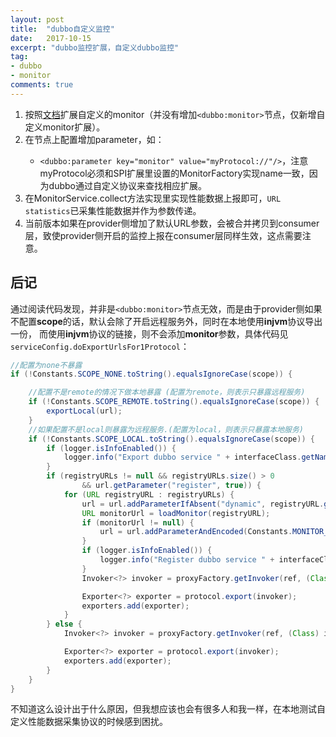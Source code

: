 ```yaml
---
layout: post
title:  "dubbo自定义监控"
date:   2017-10-15
excerpt: "dubbo监控扩展，自定义dubbo监控"
tag:
- dubbo
- monitor
comments: true
---
```


1. 按照[文档](https://dubbo.gitbooks.io/dubbo-dev-book/impls/monitor.html)扩展自定义的monitor（并没有增加```<dubbo:monitor>```节点，仅新增自定义monitor扩展）。
2. 在<provider>节点上配置增加parameter，如：
    * ```<dubbo:parameter key="monitor" value="myProtocol://"/>```，注意myProtocol必须和SPI扩展里设置的MonitorFactory实现name一致，因为dubbo通过自定义协议来查找相应扩展。
3. 在MonitorService.collect方法实现里实现性能数据上报即可，```URL statistics```已采集性能数据并作为参数传递。
4. 当前版本如果在provider侧增加了默认URL参数，会被合并拷贝到consumer层，致使provider侧开启的监控上报在consumer层同样生效，这点需要注意。

## 后记

通过阅读代码发现，并非是```<dubbo:monitor>```节点无效，而是由于provider侧如果不配置**scope**的话，默认会除了开启远程服务外，同时在本地使用**injvm**协议导出一份，
而使用**injvm**协议的链接，则不会添加**monitor**参数，具体代码见```serviceConfig.doExportUrlsFor1Protocol```：
``` java
//配置为none不暴露
if (!Constants.SCOPE_NONE.toString().equalsIgnoreCase(scope)) {

    //配置不是remote的情况下做本地暴露 (配置为remote，则表示只暴露远程服务)
    if (!Constants.SCOPE_REMOTE.toString().equalsIgnoreCase(scope)) {
        exportLocal(url);
    }
    //如果配置不是local则暴露为远程服务.(配置为local，则表示只暴露本地服务)
    if (!Constants.SCOPE_LOCAL.toString().equalsIgnoreCase(scope)) {
        if (logger.isInfoEnabled()) {
            logger.info("Export dubbo service " + interfaceClass.getName() + " to url " + url);
        }
        if (registryURLs != null && registryURLs.size() > 0
                && url.getParameter("register", true)) {
            for (URL registryURL : registryURLs) {
                url = url.addParameterIfAbsent("dynamic", registryURL.getParameter("dynamic"));
                URL monitorUrl = loadMonitor(registryURL);
                if (monitorUrl != null) {
                    url = url.addParameterAndEncoded(Constants.MONITOR_KEY, monitorUrl.toFullString());
                }
                if (logger.isInfoEnabled()) {
                    logger.info("Register dubbo service " + interfaceClass.getName() + " url " + url + " to registry " + registryURL);
                }
                Invoker<?> invoker = proxyFactory.getInvoker(ref, (Class) interfaceClass, registryURL.addParameterAndEncoded(Constants.EXPORT_KEY, url.toFullString()));

                Exporter<?> exporter = protocol.export(invoker);
                exporters.add(exporter);
            }
        } else {
            Invoker<?> invoker = proxyFactory.getInvoker(ref, (Class) interfaceClass, url);

            Exporter<?> exporter = protocol.export(invoker);
            exporters.add(exporter);
        }
    }
}
```
不知道这么设计出于什么原因，但我想应该也会有很多人和我一样，在本地测试自定义性能数据采集协议的时候感到困扰。